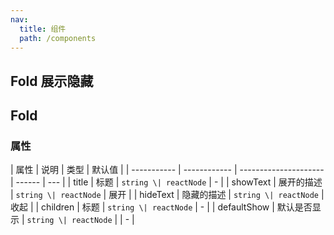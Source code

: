 ```yaml
---
nav:
  title: 组件
  path: /components
---
```


## Fold 展示隐藏

<code src="./demos/demo1.tsx"></code>

## Fold

### 属性

| 属性        | 说明         | 类型                  | 默认值 |
| ----------- | ------------ | --------------------- | ------ | --- |
| title       | 标题         | `string \| reactNode` | -      |
| showText    | 展开的描述   | `string \| reactNode` | 展开   |
| hideText    | 隐藏的描述   | `string \| reactNode` | 收起   |
| children    | 标题         | `string \| reactNode` | -      |
| defaultShow | 默认是否显示 | `string \| reactNode` |        | -   |
